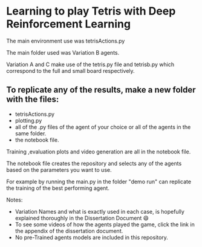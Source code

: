 # Learning to play Tetris with Deep Reinforcement Learning

The main environment use was tetrisActions.py

The main folder used was Variation B agents.

Variation A and C make use of the tetris.py file and tetrisb.py which correspond to the full and small board respectively.

## To replicate any of the results, make a new folder with the files:
 - tetrisActions.py
 - plotting.py
 - all of the .py files of the agent of your choice or all of the agents in the same folder.
 - the notebook file.

Training ,evaluation plots and video generation are all in the notebook file.

The notebook file creates the repository and selects any of the agents based on the parameters you want to use.

For example by running the main.py in the folder "demo run" can replicate the training of the best performing agent.

Notes:
- Variation Names and what is exactly used in each case, is hopefully explained thoroughly in the Dissertation Document 😄
- To see some videos of how the agents played the game, click the link in the appendix of the dissertation document.
- No pre-Trained agents models are included in this repository.
